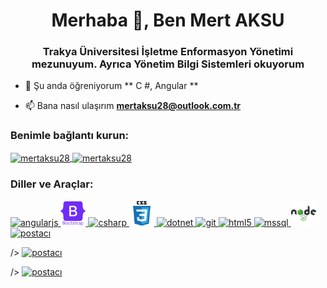 <h1 align = "center"> Merhaba 👋, Ben Mert AKSU </h1>
<h3 align = "center"> Trakya Üniversitesi İşletme Enformasyon Yönetimi mezunuyum. Ayrıca Yönetim Bilgi Sistemleri okuyorum </h3>

- 🌱 Şu anda öğreniyorum ** C #, Angular **

- 📫 Bana nasıl ulaşırım **mertaksu28@outlook.com.tr**

<h3 align = "left"> Benimle bağlantı kurun: </h3>
<p align = "left">
<a href="https://twitter.com/mertaksu28" target="blank"> <img align = "center" src = "https: / /cdn.jsdelivr.net/npm/simple-icons@3.0.1/icons/twitter.svg "alt =" mertaksu28 "height =" 30 "width =" 40 "/> </a>
<a href =" https : //linkedin.com/in/mert-aksu-9aa7ab1ab "
<a href="https://instagram.com/mertaksu28" target="blank"> <img align = "center" src = "https://cdn.jsdelivr.net/npm/simple-icons@3.0.1 /icons/instagram.svg "alt =" mertaksu28 "height =" 30 "width =" 40 "/> </a>
</p>

<h3 align =" left "> Diller ve Araçlar: </h3>
<p align = "left"> <a href="https://angular.io" target="_blank"> <img src = "https://raw.githubusercontent.com/devicons/devicon/master/icons/ angularjs / angularjs-original-wordmark.svg "alt =" angularjs "width =" 40 "height =" 40 "/> </a> <a href="https://getbootstrap.com" target="_blank"> <img src = "https://raw.githubusercontent.com/devicons/devicon/master/icons/bootstrap/bootstrap-plain-wordmark.svg" alt = "bootstrap" width = "40" height = "40" /> </a> <a href="https://www.w3schools.com/cs/" target="_blank"> <img src = "https: //raw.githubusercontent.com / devicons / devicon / master / icons / csharp / csharp-original.svg "alt =" csharp "width =" 40 "height =" 40 "/> </a> <a href =" https: // www. w3schools.com/css/ "target =" _ blank "> <img src =" https://raw.githubusercontent.com/devicons/devicon/master/icons/css3/css3-original-wordmark.svg "alt =" css3 "width =" 40 "height =" 40 "/> </a> <a href="https://dotnet.microsoft.com/" target="_blank"> <img src =" https: // raw. githubusercontent.com/devicons/devicon/master/icons/dot-net/dot-net-original-wordmark.svg "alt =" dotnet "width =" 40 "height =" 40 "/> </a> <a href = "https: // git-scm.com / "target =" _ blank "> <img src =" https://www.vectorlogo.zone/logos/git-scm/git-scm-icon.svg "alt =" git "width =" 40 "height = "40" /> </a> <a href="https://www.w3.org/html/" target="_blank"> <img src = "https://raw.githubusercontent.com/devicons/ devicon / master / icons / html5 / html5-original-wordmark.svg "alt =" html5 "width =" 40 "height =" 40 "/> </a> <a href =" https://www.microsoft. com / en-us / sql-server "target =" _ blank "> <img src =" https://cdn.worldvectorlogo.com/logos/microsoft-sql-server.svg "alt =" mssql "width =" 40 "yükseklik =" 40 "/> </a> <a href = "https://nodejs.org" target = "_ blank"> <img src = "https://raw.githubusercontent.com/devicons/devicon/master/icons/nodejs/nodejs-original-wordmark.svg "alt =" nodejs "width =" 40 "height =" 40 "/> </a> <a href="https://postman.com" target="_blank"> <img src =" https: // www.vectorlogo.zone/logos/getpostman/getpostman-icon.svg "alt =" postacı "width =" 40 "height =" 40 "/> </a> </p>/> </a> <a href="https://postman.com" target="_blank"> <img src = "https://www.vectorlogo.zone/logos/getpostman/getpostman-icon.svg" alt = "postacı" width = "40" height = "40" /> </a> </p>/> </a> <a href="https://postman.com" target="_blank"> <img src = "https://www.vectorlogo.zone/logos/getpostman/getpostman-icon.svg" alt = "postacı" width = "40" height = "40" /> </a> </p>
